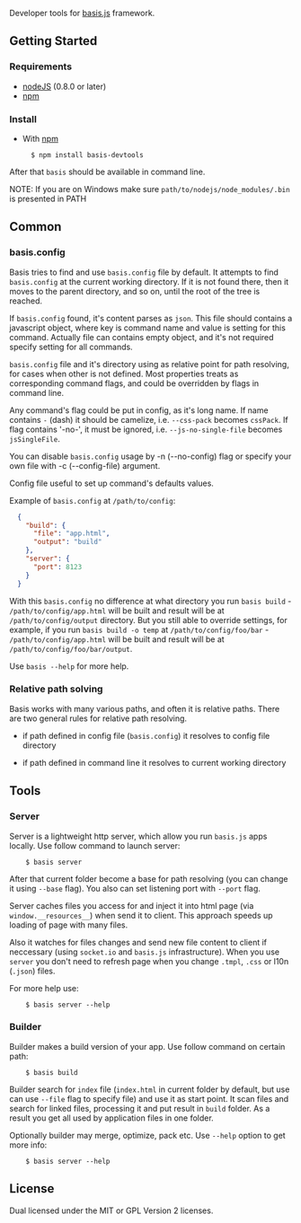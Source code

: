 Developer tools for [basis.js](https://github.com/lahmatiy/basisjs) framework.

## Getting Started

### Requirements

* [nodeJS](http://github.com/ry/node) (0.8.0 or later)
* [npm](http://github.com/isaacs/npm)

### Install

* With [npm](http://github.com/isaacs/npm)

        $ npm install basis-devtools

After that `basis` should be available in command line.

NOTE: If you are on Windows make sure `path/to/nodejs/node_modules/.bin` is presented in PATH

## Common

### basis.config

Basis tries to find and use `basis.config` file by default. It attempts to find `basis.config` at the current working directory. If it is not found there, then it moves to the parent directory, and so on, until the root of the tree is reached.

If `basis.config` found, it's content parses as `json`. This file should contains a javascript object, where key is command name and value is setting for this command. Actually file can contains empty object, and it's not required specify setting for all commands.

`basis.config` file and it's directory using as relative point for path resolving, for cases when other is not defined. Most properties treats as corresponding command flags, and could be overridden by flags in command line.

Any command's flag could be put in config, as it's long name. If name contains `-` (dash) it should be camelize, i.e. `--css-pack` becomes `cssPack`. If flag contains '-no-', it must be ignored, i.e. `--js-no-single-file` becomes `jsSingleFile`.

You can disable `basis.config` usage by -n (--no-config) flag or specify your own file with -c (--config-file) argument.

Config file useful to set up command's defaults values.

Example of `basis.config` at `/path/to/config`:

```json
  {
    "build": {
      "file": "app.html",
      "output": "build"
    },
    "server": {
      "port": 8123
    }
  }
```

With this `basis.config` no difference at what directory you run `basis build` - `/path/to/config/app.html` will be built and result will be at `/path/to/config/output` directory. But you still able to override settings, for example, if you run `basis build -o temp` at `/path/to/config/foo/bar` - `/path/to/config/app.html` will be built and result will be at `/path/to/config/foo/bar/output`.

Use `basis --help` for more help.

### Relative path solving

Basis works with many various paths, and often it is relative paths. There are two general rules for relative path resolving.

* if path defined in config file (`basis.config`) it resolves to config file directory

* if path defined in command line it resolves to current working directory

## Tools

### Server

Server is a lightweight http server, which allow you run `basis.js` apps locally. Use follow command to launch server:

        $ basis server

After that current folder become a base for path resolving (you can change it using `--base` flag). You also can set listening port with `--port` flag.

Server caches files you access for and inject it into html page (via `window.__resources__`) when send it to client. This approach speeds up loading of page with many files.

Also it watches for files changes and send new file content to client if neccessary (using `socket.io` and `basis.js` infrastructure). When you use `server` you don't need to refresh page when you change `.tmpl`, `.css` or l10n (`.json`) files.

For more help use:

        $ basis server --help

### Builder

Builder makes a build version of your app. Use follow command on certain path:

        $ basis build

Builder search for `index` file (`index.html` in current folder by default, but use can use `--file` flag to specify file) and use it as start point. It scan files and search for linked files, processing it and put result in `build` folder. As a result you get all used by application files in one folder.

Optionally builder may merge, optimize, pack etc. Use `--help` option to get more info:

        $ basis server --help

## License

Dual licensed under the MIT or GPL Version 2 licenses.
